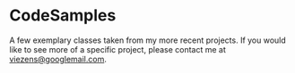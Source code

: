 # CodeSamples

A few exemplary classes taken from my more recent projects. If you would like to see more of a specific project, please contact me at viezens@googlemail.com.
